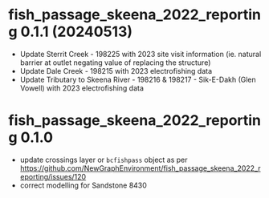# fish_passage_skeena_2022_reporting 0.1.1 (20240513)

- Update Sterrit Creek - 198225 with 2023 site visit information (ie. natural barrier at outlet negating value of replacing the structure)
- Update Dale Creek - 198215 with 2023 electrofishing data
- Update Tributary to Skeena River - 198216 & 198217 -  Sik-E-Dakh (Glen Vowell) with 2023 electrofishing data

# fish_passage_skeena_2022_reporting 0.1.0

- update crossings layer or `bcfishpass` object as per https://github.com/NewGraphEnvironment/fish_passage_skeena_2022_reporting/issues/120
- correct modelling for Sandstone 8430

